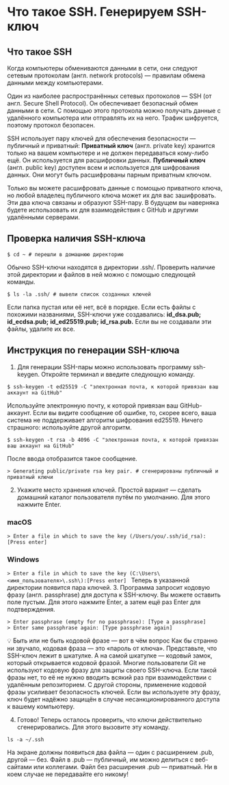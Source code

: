 # Что такое SSH. Генерируем SSH-ключ

## Что такое SSH
Когда компьютеры обмениваются данными в сети, они следуют сетевым протоколам (англ. network protocols) — правилам обмена данными между компьютерами.

Один из наиболее распространённых сетевых протоколов — SSH (от англ. Secure Shell Protocol). Он обеспечивает безопасный обмен данными в сети. С помощью этого протокола можно получать данные с удалённого компьютера или отправлять их на него. Трафик шифруется, поэтому протокол безопасен.

SSH использует пару ключей для обеспечения безопасности — публичный и приватный: 
**Приватный ключ** (англ. private key) хранится только на вашем компьютере и не должен передаваться кому-либо ещё. Он используется для расшифровки данных.
**Публичный ключ** (англ. public key) доступен всем и используется для шифрования данных. Они могут быть расшифрованы парным приватным ключом.

Только вы можете расшифровать данные с помощью приватного ключа, но любой владелец публичного ключа может их для вас зашифровать. Эти два ключа связаны и образуют SSH-пару. В будущем вы наверняка будете использовать их для взаимодействия с GitHub и другими удалёнными серверами.

## Проверка наличия SSH-ключа

```$ cd ~ # перешли в домашнюю директорию``` 

Обычно SSH-ключи находятся в директории .ssh/. Проверить наличие этой директории и файлов в ней можно с помощью следующей команды.

```$ ls -la .ssh/ # вывели список созданных ключей ```

Если папка пустая или её нет, всё в порядке. 
Если есть файлы с похожими названиями, SSH-ключи уже создавались:
__id_dsa.pub;__
__id_ecdsa.pub;__
__id_ed25519.pub;__
__id_rsa.pub.__
Если вы не создавали эти файлы, удалите их все.

## Инструкция по генерации SSH-ключа
1. Для генерации SSH-пары можно использовать программу ssh-keygen. Откройте терминал и введите следующую команду.

```$ ssh-keygen -t ed25519 -C "электронная почта, к которой привязан ваш аккаунт на GitHub"```

Используйте электронную почту, к которой привязан ваш GitHub-аккаунт.
Если вы видите сообщение об ошибке, то, скорее всего, ваша система не поддерживает алгоритм шифрования ed25519. Ничего страшного: используйте другой алгоритм.

```$ ssh-keygen -t rsa -b 4096 -C "электронная почта, к которой привязан ваш аккаунт на GitHub" ```

После ввода отобразится такое сообщение.

```> Generating public/private rsa key pair. # сгенерированы публичный и приватный ключи ```

2. Укажите место хранения ключей. Простой вариант — сделать домашний каталог пользователя путём по умолчанию. Для этого нажмите Enter.
###   macOS
```> Enter a file in which to save the key (/Users/you/.ssh/id_rsa): [Press enter] ```
###   Windows
```> Enter a file in which to save the key (C:\Users\<имя_пользователя>\.ssh\):[Press enter] ```
Теперь в указанной директории появится пара ключей.
3. Программа запросит кодовую фразу (англ. passphrase) для доступа к SSH-ключу. Вы можете оставить поле пустым. Для этого нажмите Enter, а затем ещё раз Enter для подтверждения.
```
> Enter passphrase (empty for no passphrase): [Type a passphrase]
> Enter same passphrase again: [Type passphrase again] 
```
💡 Быть или не быть кодовой фразе — вот в чём вопрос
Как бы странно ни звучало, кодовая фраза — это «пароль от ключа». Представьте, что SSH-ключ лежит в шкатулке. А на самой шкатулке — кодовый замок, который открывается кодовой фразой.
Многие пользователи Git не используют кодовую фразу для защиты своего SSH-ключа. Если такой фразы нет, то её не нужно вводить всякий раз при взаимодействии с удалённым репозиторием.
С другой стороны, применение кодовой фразы усиливает безопасность ключей. Если вы используете эту фразу, ключ будет надёжно защищён в случае несанкционированного доступа к вашему компьютеру.

4. Готово! Теперь осталось проверить, что ключи действительно сгенерировались. Для этого вызовите эту команду.

```ls -a ~/.ssh ```

На экране должны появиться два файла — один с расширением .pub, другой — без. Файл в .pub — публичный, им можно делиться с веб-сайтами или коллегами. Файл без расширения .pub — приватный. Ни в коем случае не передавайте его никому! 